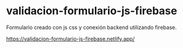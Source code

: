 # validacion-formulario-js-firebase
Formulario creado con js css y conexión backend utilizando firebase.

https://validacion-formulario-js-firebase.netlify.app/

